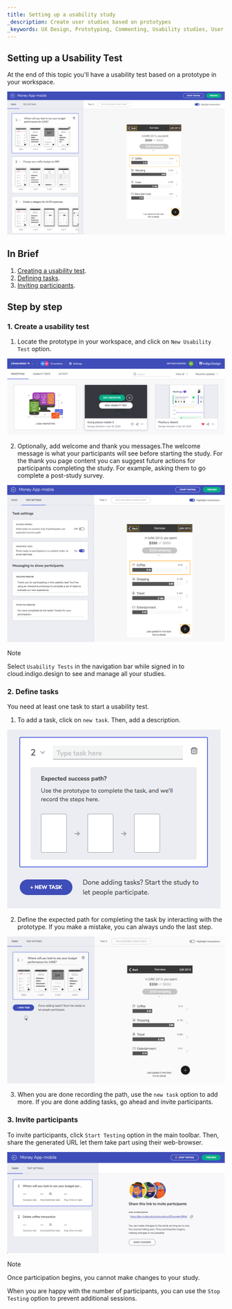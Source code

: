 ```yaml
---
title: Setting up a usability study
_description: Create user studies based on prototypes
_keywords: UX Design, Prototyping, Commenting, Usability studies, User testing
---
```


## Setting up a Usability Test

At the end of this topic you'll have a usability test based on a prototype in your workspace.

<img class="responsive-img" src="../images/setting_up_a_usability_test_1.png" />

<br/>

## In Brief

1. [Creating a usability test][a-1].
2. [Defining tasks][a-2].
3. [Inviting participants][a-3].

##  Step by step

### 1. Create a usability test

1. Locate the prototype in your workspace, and click on `New Usability Test` option.
  
<img class="responsive-img" src="../images/setting_up_a_usability_test_2.png"/>

<br/>

2. Optionally, add welcome and thank you messages.The welcome message is what your participants will see before starting the study. For the thank you page content you can suggest future actions for participants completing the study. For example, asking them to go complete a post-study survey.

<img class="responsive-img" src="../images/setting_up_a_usability_test_3.png"/>

<br/>

> [!note]
> Select `Usability Tests` in the navigation bar while signed in to cloud.indigo.design to see and manage all your studies.


### 2. Define tasks

You need at least one task to start a usability test.

1. To add a task, click on `new task`. Then, add a description.

<img class="responsive-img" src="../images/setting_up_a_usability_test_4.png"/>

<br/>

2. Define the expected path for completing the task by interacting with the prototype. If you make a mistake, you can always undo the last step.

<img class="responsive-img" src="../images/setting_up_a_usability_test_5.gif"/>

<br/>

3. When you are done recording the path, use the `new task` option to add more. If you are done adding tasks, go ahead and invite participants.
    
### 3. Invite participants

To invite participants, click `Start Testing` option in the main toolbar. Then, share the generated URL let them take part using their web-browser.

<img class="responsive-img" src="../images/setting_up_a_usability_test_6.png"/>

<br/>

> [!note]
> Once participation begins, you cannot make changes to your study.

When you are happy with the number of participants, you can use the `Stop Testing` option to prevent additional sessions.

[1]: https://www.youtube.com/watch?v=vilyDL4fDT0
[2]: https://cloud.indigo.design/api/shares/qv6uzwx9jwu3/files/project/Money%20App.zip
[3]: https://cloud.indigo.design


[a-1]: #1-create-a-usability-test
[a-2]: #2-define-tasks
[a-3]: #3-invite-participants
